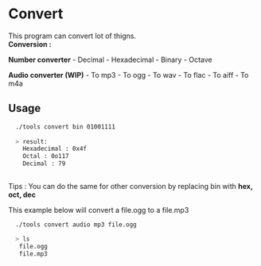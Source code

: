 # Convert
This program can convert lot of thigns.</br>
**Conversion :**</br>

**Number converter**
    - Decimal
    - Hexadecimal
    - Binary
    - Octave</br>

**Audio converter (WIP)**
    - To mp3
    - To ogg
    - To wav
    - To flac
    - To aiff
    - To m4a</br>

## Usage

```bash
  ./tools convert bin 01001111
  
  > result:
    Hexadecimal : 0x4f
    Octal : 0o117
    Decimal : 79
  
```
Tips : You can do the same for other conversion by replacing bin with **hex, oct, dec**</br>


This example below will convert a file.ogg to a file.mp3</br>
```bash
  ./tools convert audio mp3 file.ogg

  > ls
   file.ogg
   file.mp3
```


